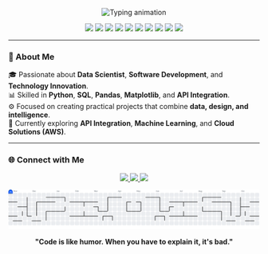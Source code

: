<p align="center">
  <img src="https://readme-typing-svg.demolab.com?font=Poppins&size=28&duration=3000&pause=1000&color=007BFF&center=true&vCenter=true&width=600&lines=👋+Hello%2C+I'm+Guilherme+Eduardo!;💻+Data+and+Software+Enthusiast;🚀+Always+Learning+and+Building+New+Projects" alt="Typing animation" />
</p>

<p align="center">
  <img src="https://img.shields.io/badge/Python-3.10-blue?logo=python&logoColor=white"/>
  <img src="https://img.shields.io/badge/Pandas-Data%20Analysis-yellow?logo=pandas&logoColor=white"/>
  <img src="https://img.shields.io/badge/Scikit--Learn-Machine%20Learning-orange?logo=scikitlearn&logoColor=white"/>
  <img src="https://img.shields.io/badge/MySQL-Database-lightgrey?logo=mysql&logoColor=white"/>
  <img src="https://img.shields.io/badge/SQL_Server-Database-CC2927?logo=microsoftsqlserver&logoColor=white"/>
  <img src="https://img.shields.io/badge/Matplotlib-Visualization-blueviolet?logo=plotly&logoColor=white"/>
  <img src="https://img.shields.io/badge/Excel-Data%20Analysis-217346?logo=microsoftexcel&logoColor=white"/>
  <img src="https://img.shields.io/badge/Power_BI-Visualization-F2C811?logo=powerbi&logoColor=black"/>
  <img src="https://img.shields.io/badge/Status-Active-green"/>
  <img src="https://img.shields.io/badge/Author-Guilherme%20Eduardo-0A66C2?logo=github"/>
</p>

---

### 🧠 About Me  
🎓 Passionate about **Data Scientist**, **Software Development**, and **Technology Innovation**.  
📊 Skilled in **Python**, **SQL**, **Pandas**, **Matplotlib**, and **API Integration**.  
⚙️ Focused on creating practical projects that combine **data, design, and intelligence**.  
🚀 Currently exploring **API Integration**, **Machine Learning**, and **Cloud Solutions (AWS)**.  

---

### 🌐 Connect with Me  
<p align="center">
  <a href="https://www.linkedin.com/in/guilhermeedduardo/" target="_blank">
    <img src="https://img.shields.io/badge/LinkedIn-0077B5?style=for-the-badge&logo=linkedin&logoColor=white" />
  </a>
  <a href="mailto:guilhermeeduardoaparecido@gmail.com">
    <img src="https://img.shields.io/badge/Gmail-D14836?style=for-the-badge&logo=gmail&logoColor=white" />
  </a>
  <a href="https://github.com/Guilhermeeduardo" target="_blank">
    <img src="https://img.shields.io/badge/GitHub-100000?style=for-the-badge&logo=github&logoColor=white" />
  </a>
</p>

<picture>
  <source media="(prefers-color-scheme: dark)" srcset="https://raw.githubusercontent.com/Guilhermeeduardo/Guilhermeeduardo/output/pacman-contribution-graph-dark.svg">
  <source media="(prefers-color-scheme: light)" srcset="https://raw.githubusercontent.com/Guilhermeeduardo/Guilhermeeduardo/output/pacman-contribution-graph.svg">
  <img alt="pacman contribution graph" src="https://raw.githubusercontent.com/Guilhermeeduardo/Guilhermeeduardo/output/pacman-contribution-graph.svg">
</picture>


<p align="center">
  <b>"Code is like humor. When you have to explain it, it's bad."</b>
</p>
